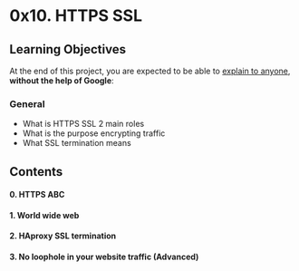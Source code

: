 # 0x10. HTTPS SSL


## Learning Objectives

At the end of this project, you are expected to be able to  [explain to anyone](https://intranet.hbtn.io/rltoken/g3QKIYYal8LdrwZdp_PHxw "explain to anyone"),  **without the help of Google**:

### General

-   What is HTTPS SSL 2 main roles
-   What is the purpose encrypting traffic
-   What SSL termination means

## Contents
#### 0. HTTPS ABC
#### 1. World wide web
#### 2. HAproxy SSL termination
#### 3. No loophole in your website traffic (Advanced)